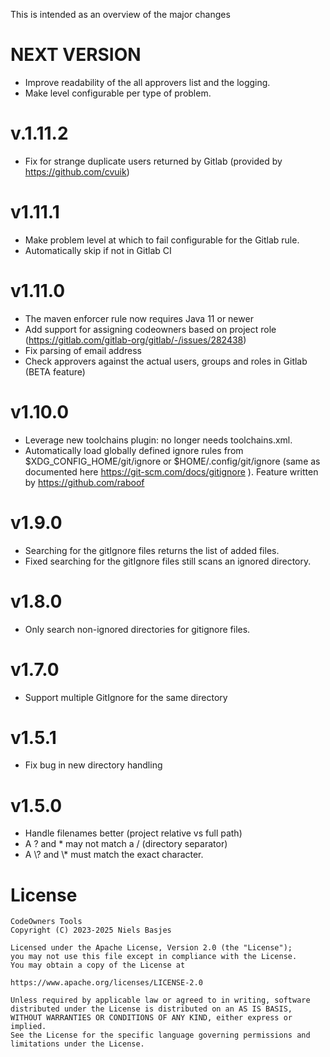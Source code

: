 
This is intended as an overview of the major changes

NEXT VERSION
===
- Improve readability of the all approvers list and the logging.
- Make level configurable per type of problem.

v.1.11.2
===
- Fix for strange duplicate users returned by Gitlab (provided by https://github.com/cvuik)

v1.11.1
===
- Make problem level at which to fail configurable for the Gitlab rule.
- Automatically skip if not in Gitlab CI


v1.11.0
===
- The maven enforcer rule now requires Java 11 or newer
- Add support for assigning codeowners based on project role (https://gitlab.com/gitlab-org/gitlab/-/issues/282438)
- Fix parsing of email address
- Check approvers against the actual users, groups and roles in Gitlab (BETA feature)

v1.10.0
===
- Leverage new toolchains plugin: no longer needs toolchains.xml.
- Automatically load globally defined ignore rules from \$XDG_CONFIG_HOME/git/ignore or \$HOME/.config/git/ignore (same as documented here https://git-scm.com/docs/gitignore ). Feature written by https://github.com/raboof

v1.9.0
===
- Searching for the gitIgnore files returns the list of added files.
- Fixed searching for the gitIgnore files still scans an ignored directory.

v1.8.0
===
- Only search non-ignored directories for gitignore files.

v1.7.0
===
- Support multiple GitIgnore for the same directory

v1.5.1
===
- Fix bug in new directory handling

v1.5.0
===
- Handle filenames better (project relative vs full path)
- A ? and * may not match a / (directory separator)
- A \\? and \\* must match the exact character.


License
=======
    CodeOwners Tools
    Copyright (C) 2023-2025 Niels Basjes

    Licensed under the Apache License, Version 2.0 (the "License");
    you may not use this file except in compliance with the License.
    You may obtain a copy of the License at

    https://www.apache.org/licenses/LICENSE-2.0

    Unless required by applicable law or agreed to in writing, software
    distributed under the License is distributed on an AS IS BASIS,
    WITHOUT WARRANTIES OR CONDITIONS OF ANY KIND, either express or implied.
    See the License for the specific language governing permissions and
    limitations under the License.
